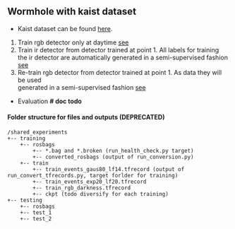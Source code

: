 ## Wormhole with kaist dataset
* Kaist dataset can be found [here](https://sites.google.com/site/pedestrianbenchmark/).

1. Train rgb detector only at daytime [see](../objdetection/rgb/README.md) 
2. Train ir detector from detector trained at point 1. All labels for training the ir detector are automatically 
generated in a semi-supervised fashion [see](../objdetection/rgb2ir/README.md)
3. Re-train rgb detector from detector trained at point 1. As data they will be used  
generated in a semi-supervised fashion [see](../objdetection/rgb2ir/README.md)

* Evaluation **# doc todo**

#### Folder structure for files and outputs (DEPRECATED)

```
/shared_experiments
+-- training
    +-- rosbags
        +-- *.bag and *.broken (run_health_check.py target)
        +-- converted_rosbags (output of run_conversion.py)
    +-- train
        +-- train_events_gaus80_lf14.tfrecord (output of run_convert_tfrecords.py, target forlder for training)
        +-- train_events_exp20_lf20.tfrecord
        +-- train_rgb_darkness.tfrecord
        +-- ckpt (todo diversify for each training)
+-- testing
    +-- rosbags
    +-- test_1
    +-- test_2
```